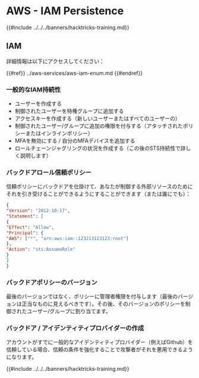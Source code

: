 # AWS - IAM Persistence

{{#include ../../../banners/hacktricks-training.md}}

## IAM

詳細情報は以下にアクセスしてください：

{{#ref}}
../aws-services/aws-iam-enum.md
{{#endref}}

### 一般的なIAM持続性

- ユーザーを作成する
- 制御されたユーザーを特権グループに追加する
- アクセスキーを作成する（新しいユーザーまたはすべてのユーザーの）
- 制御されたユーザー/グループに追加の権限を付与する（アタッチされたポリシーまたはインラインポリシー）
- MFAを無効にする / 自分のMFAデバイスを追加する
- ロールチェーンジャグリングの状況を作成する（この後のSTS持続性で詳しく説明します）

### バックドアロール信頼ポリシー

信頼ポリシーにバックドアを仕掛けて、あなたが制御する外部リソースのためにそれを引き受けることができるようにすることができます（または誰にでも）：
```json
{
"Version": "2012-10-17",
"Statement": [
{
"Effect": "Allow",
"Principal": {
"AWS": ["*", "arn:aws:iam::123213123123:root"]
},
"Action": "sts:AssumeRole"
}
]
}
```
### バックドアポリシーのバージョン

最後のバージョンではなく、ポリシーに管理者権限を付与します（最後のバージョンは正当なものに見えるべきです）。その後、そのバージョンのポリシーを制御されたユーザー/グループに割り当てます。

### バックドア / アイデンティティプロバイダーの作成

アカウントがすでに一般的なアイデンティティプロバイダー（例えばGithub）を信頼している場合、信頼の条件を強化することで攻撃者がそれを悪用できるようになります。

{{#include ../../../banners/hacktricks-training.md}}
